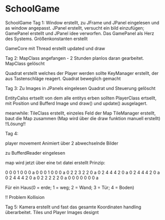 # SchoolGame
SchoolGame
Tag 1:
  Window erstellt, zu JFrame und JPanel eingelesen und as window angepasst.
  JPanel erstellt, versucht ein bild einzufügen;
  GamePanel erstellt und  JPanel idee verworfen.
  Das GamePanel als Herz des Systems.
  Größenkonstanten erstellt
  
  GameCore mit Thread erstellt
  updated und draw
 
Tag 2:
  MapClass angefangen - 2 Stunden planlos daran gearbeitet.
  MapClass gelöscht
  
  Quadrat erstellt welches der Player werden sollte
  KeyManager erstellt, der aus Tastenschläge reagert.
  Quadrat beweglich gemacht
  
Tag 3:
  Zu Images in JPanels eingelesen
  Quadrat und Steuerung gelöscht
  
  EntityCalss ertsellt von dem alle entitys erben sollten
  PlayerClass ertsellt, mit Position und Bufferd Image und draw() und update() ausgelagert.
  
meanwhile: 
  TileClass erstellt, einzeles Feld der Map
  TileManager erstellt, baut die Map zusammen
  (Map wird über die draw funktion manuell erstellt) !!Lösung!!
  
Tag 4:
  
  player movement Animiert über 2 abwechselnde Bilder
  
  zu BufferdReader eingelesen
  
  map wird jetzt über eine txt datei erstellt Prinzip:
  
  0 0 0 1 0 0 0 a
  0 0 0 1 0 0 0 a
  0 2 2 3 2 2 0 a
  0 2 4 4 4 2 0 a
  0 2 4 4 4 2 0 a
  0 2 4 4 4 2 0 a
  0 2 2 2 2 2 0 a
  0 0 0 0 0 0 0 a
  
  Für ein Haus(0 = erde; 1 = weg; 2 = Wand; 3 = Tür; 4 = Boden)
  
  !! Problem Kollision
  
Tag 5:
  Kamera erstellt und fast das gesamte Koordinaten handling überarbeitet.
  Tiles und Player Images designt
  

 
